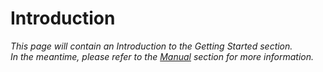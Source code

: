 # Introduction
<!--
NOTE: This section is a fork in the road.
In this page, readers will decide on which path to take next.
They should be presented with a choice to become creator,developer,host,user.
This page should send them directly to the relevant `Become a ...` tutorial/guide.
-->
_This page will contain an Introduction to the Getting Started section._  
_In the meantime, please refer to the [Manual](/docs/category/manual) section for more information._  
